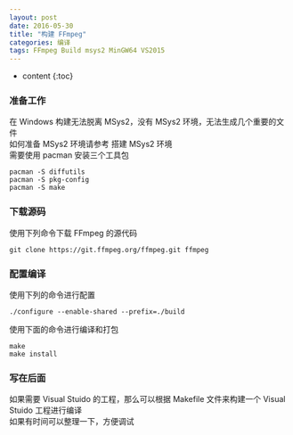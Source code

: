 ```yaml
---
layout: post
date: 2016-05-30
title: "构建 FFmpeg"
categories: 编译
tags: FFmpeg Build msys2 MinGW64 VS2015
---
```


* content
{:toc}

### 准备工作
在 Windows 构建无法脱离 MSys2，没有 MSys2 环境，无法生成几个重要的文件  
如何准备 MSys2 环境请参考 搭建 MSys2 环境  
需要使用 pacman 安装三个工具包  

    pacman -S diffutils
    pacman -S pkg-config
    pacman -S make

### 下载源码
使用下列命令下载 FFmpeg 的源代码  

    git clone https://git.ffmpeg.org/ffmpeg.git ffmpeg
    
### 配置编译
使用下列的命令进行配置  

    ./configure --enable-shared --prefix=./build
    
使用下面的命令进行编译和打包  

    make
    make install

### 写在后面
如果需要 Visual Stuido 的工程，那么可以根据 Makefile 文件来构建一个 Visual Stuido 工程进行编译  
如果有时间可以整理一下，方便调试